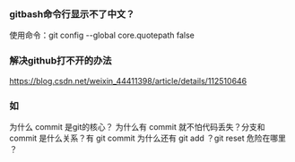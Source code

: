 

### gitbash命令行显示不了中文？

使用命令：git config --global core.quotepath false

### 解决github打不开的办法

 https://blog.csdn.net/weixin_44411398/article/details/112510646

###  如 

为什么 commit 是git的核心？ 为什么有 commit 就不怕代码丢失？分支和 commit 是什么关系？有 git commit 为什么还有 git add ？git reset 危险在哪里 ？

 
